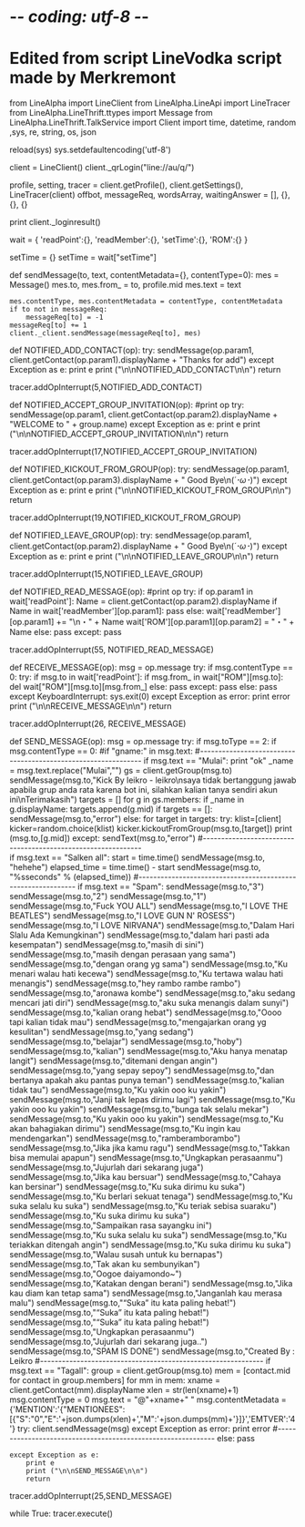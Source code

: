 # -*- coding: utf-8 -*-
# Edited from script LineVodka script made by Merkremont
from LineAlpha import LineClient
from LineAlpha.LineApi import LineTracer
from LineAlpha.LineThrift.ttypes import Message
from LineAlpha.LineThrift.TalkService import Client
import time, datetime, random ,sys, re, string, os, json

reload(sys)
sys.setdefaultencoding('utf-8')

client = LineClient()
client._qrLogin("line://au/q/")

profile, setting, tracer = client.getProfile(), client.getSettings(), LineTracer(client)
offbot, messageReq, wordsArray, waitingAnswer = [], {}, {}, {}

print client._loginresult()

wait = {
    'readPoint':{},
    'readMember':{},
    'setTime':{},
    'ROM':{}
   }

setTime = {}
setTime = wait["setTime"]

def sendMessage(to, text, contentMetadata={}, contentType=0):
    mes = Message()
    mes.to, mes.from_ = to, profile.mid
    mes.text = text

    mes.contentType, mes.contentMetadata = contentType, contentMetadata
    if to not in messageReq:
        messageReq[to] = -1
    messageReq[to] += 1
    client._client.sendMessage(messageReq[to], mes)

def NOTIFIED_ADD_CONTACT(op):
    try:
        sendMessage(op.param1, client.getContact(op.param1).displayName + "Thanks for add")
    except Exception as e:
        print e
        print ("\n\nNOTIFIED_ADD_CONTACT\n\n")
        return

tracer.addOpInterrupt(5,NOTIFIED_ADD_CONTACT)

def NOTIFIED_ACCEPT_GROUP_INVITATION(op):
    #print op
    try:
        sendMessage(op.param1, client.getContact(op.param2).displayName + "WELCOME to " + group.name)
    except Exception as e:
        print e
        print ("\n\nNOTIFIED_ACCEPT_GROUP_INVITATION\n\n")
        return

tracer.addOpInterrupt(17,NOTIFIED_ACCEPT_GROUP_INVITATION)

def NOTIFIED_KICKOUT_FROM_GROUP(op):
    try:
        sendMessage(op.param1, client.getContact(op.param3).displayName + " Good Bye\n(*´･ω･*)")
    except Exception as e:
        print e
        print ("\n\nNOTIFIED_KICKOUT_FROM_GROUP\n\n")
        return

tracer.addOpInterrupt(19,NOTIFIED_KICKOUT_FROM_GROUP)

def NOTIFIED_LEAVE_GROUP(op):
    try:
        sendMessage(op.param1, client.getContact(op.param2).displayName + " Good Bye\n(*´･ω･*)")
    except Exception as e:
        print e
        print ("\n\nNOTIFIED_LEAVE_GROUP\n\n")
        return

tracer.addOpInterrupt(15,NOTIFIED_LEAVE_GROUP)

def NOTIFIED_READ_MESSAGE(op):
    #print op
    try:
        if op.param1 in wait['readPoint']:
            Name = client.getContact(op.param2).displayName
            if Name in wait['readMember'][op.param1]:
                pass
            else:
                wait['readMember'][op.param1] += "\n・" + Name
                wait['ROM'][op.param1][op.param2] = "・" + Name
        else:
            pass
    except:
        pass

tracer.addOpInterrupt(55, NOTIFIED_READ_MESSAGE)

def RECEIVE_MESSAGE(op):
    msg = op.message
    try:
        if msg.contentType == 0:
            try:
                if msg.to in wait['readPoint']:
                    if msg.from_ in wait["ROM"][msg.to]:
                        del wait["ROM"][msg.to][msg.from_]
                else:
                    pass
            except:
                pass
        else:
            pass
    except KeyboardInterrupt:
	       sys.exit(0)
    except Exception as error:
        print error
        print ("\n\nRECEIVE_MESSAGE\n\n")
        return

tracer.addOpInterrupt(26, RECEIVE_MESSAGE)

def SEND_MESSAGE(op):
    msg = op.message
    try:
        if msg.toType == 2:
            if msg.contentType == 0:
                #if "gname:" in msg.text:
#--------------------------------------------------------------
                if msg.text == "Mulai":
                    print "ok"
                    _name = msg.text.replace("Mulai","")
                    gs = client.getGroup(msg.to)
                    sendMessage(msg.to,"Kick By leikro - leikro\nsaya tidak bertanggung jawab apabila grup anda rata karena bot ini, silahkan kalian tanya sendiri akun ini\nTerimakasih")
                    targets = []
                    for g in gs.members:
                        if _name in g.displayName:
                            targets.append(g.mid)
                    if targets == []:
                        sendMessage(msg.to,"error")
                    else:
                        for target in targets:
                            try:
                                klist=[client]
                                kicker=random.choice(klist)
                                kicker.kickoutFromGroup(msg.to,[target])
                                print (msg.to,[g.mid])
                            except:
                                sendText(msg.to,"error")
#-------------------------------------------------------------			
		if msg.text == "Salken all":
                    start = time.time()
                    sendMessage(msg.to, "hehehe")
                    elapsed_time = time.time() - start
                    sendMessage(msg.to, "%sseconds" % (elapsed_time))
#-------------------------------------------------------------
                if msg.text == "Spam":
                    sendMessage(msg.to,"3")
                    sendMessage(msg.to,"2")
                    sendMessage(msg.to,"1")
                    sendMessage(msg.to,"Fuck YOU ALL")
                    sendMessage(msg.to,"I LOVE THE BEATLES")
                    sendMessage(msg.to,"I LOVE GUN N' ROSESS")
                    sendMessage(msg.to,"I LOVE NIRVANA")
                    sendMessage(msg.to,"Dalam Hari Slalu Ada Kemungkinan")
                    sendMessage(msg.to,"dalam hari pasti ada kesempatan")
                    sendMessage(msg.to,"masih di sini")
                    sendMessage(msg.to,"masih dengan perasaan yang sama")
                    sendMessage(msg.to,"dengan orang yg sama")
                    sendMessage(msg.to,"Ku menari walau hati kecewa")
                    sendMessage(msg.to,"Ku tertawa walau hati menangis")
                    sendMessage(msg.to,"hey rambo rambe rambo")
                    sendMessage(msg.to,"aronawa kombe")
                    sendMessage(msg.to,"aku sedang mencari jati diri")
                    sendMessage(msg.to,"aku suka menangis dalam sunyi")
                    sendMessage(msg.to,"kalian orang hebat")
                    sendMessage(msg.to,"Oooo tapi kalian tidak mau")
                    sendMessage(msg.to,"mengajarkan orang yg kesulitan")
                    sendMessage(msg.to,"yang sedang")
                    sendMessage(msg.to,"belajar")
                    sendMessage(msg.to,"hoby")
                    sendMessage(msg.to,"kalian")
                    sendMessage(msg.to,"Aku hanya menatap langit")
                    sendMessage(msg.to,"ditemani dengan angin")
                    sendMessage(msg.to,"yang sepay sepoy")
                    sendMessage(msg.to,"dan bertanya apakah aku pantas punya teman")
                    sendMessage(msg.to,"kalian tidak tau")
                    sendMessage(msg.to,"Ku yakin ooo ku yakin")
                    sendMessage(msg.to,"Janji tak lepas dirimu lagi")
                    sendMessage(msg.to,"Ku yakin ooo ku yakin")
                    sendMessage(msg.to,"bunga tak selalu mekar")
                    sendMessage(msg.to,"Ku yakin ooo ku yakin")
                    sendMessage(msg.to,"Ku akan bahagiakan dirimu")
                    sendMessage(msg.to,"Ku ingin kau mendengarkan")
                    sendMessage(msg.to,"ramberamborambo")
                    sendMessage(msg.to,"Jika jika kamu ragu")
                    sendMessage(msg.to,"Takkan bisa memulai apapun")
                    sendMessage(msg.to,"Ungkapkan perasaanmu")
                    sendMessage(msg.to,"Jujurlah dari sekarang juga")
                    sendMessage(msg.to,"Jika kau bersuar")
                    sendMessage(msg.to,"Cahaya kan bersinar")
                    sendMessage(msg.to,"Ku suka dirimu ku suka")
                    sendMessage(msg.to,"Ku berlari sekuat tenaga")
                    sendMessage(msg.to,"Ku suka selalu ku suka")
                    sendMessage(msg.to,"Ku teriak sebisa suaraku")
                    sendMessage(msg.to,"Ku suka dirimu ku suka")
                    sendMessage(msg.to,"Sampaikan rasa sayangku ini")
                    sendMessage(msg.to,"Ku suka selalu ku suka")
                    sendMessage(msg.to,"Ku teriakkan ditengah angin")
                    sendMessage(msg.to,"Ku suka dirimu ku suka")
                    sendMessage(msg.to,"Walau susah untuk ku bernapas")
                    sendMessage(msg.to,"Tak akan ku sembunyikan")
                    sendMessage(msg.to,"Oogoe daiyamondo~")
                    sendMessage(msg.to,"Katakan dengan berani")
                    sendMessage(msg.to,"Jika kau diam kan tetap sama")
                    sendMessage(msg.to,"Janganlah kau merasa malu")
                    sendMessage(msg.to,"“Suka” itu kata paling hebat!")
                    sendMessage(msg.to,"“Suka” itu kata paling hebat!")
                    sendMessage(msg.to,"“Suka” itu kata paling hebat!")
                    sendMessage(msg.to,"Ungkapkan perasaanmu")
                    sendMessage(msg.to,"Jujurlah dari sekarang juga..")
                    sendMessage(msg.to,"SPAM IS DONE")
                    sendMessage(msg.to,"Created By : Leikro
#-------------------------------------------------------------
                if msg.text == "Tagall":
		      group = client.getGroup(msg.to)
		      mem = [contact.mid for contact in group.members]
		      for mm in mem:
		       xname = client.getContact(mm).displayName
		       xlen = str(len(xname)+1)
		       msg.contentType = 0
                       msg.text = "@"+xname+" "
		       msg.contentMetadata ={'MENTION':'{"MENTIONEES":[{"S":"0","E":'+json.dumps(xlen)+',"M":'+json.dumps(mm)+'}]}','EMTVER':'4'}
		       try:
                         client.sendMessage(msg)
		       except Exception as error:
                   	 print error
#-------------------------------------------------------------
        else:
            pass

    except Exception as e:
        print e
        print ("\n\nSEND_MESSAGE\n\n")
        return

tracer.addOpInterrupt(25,SEND_MESSAGE)

while True:
tracer.execute()
